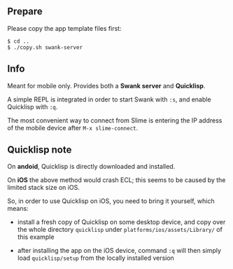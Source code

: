 
Prepare
-------

Please copy the app template files first:
```
$ cd ..
$ ./copy.sh swank-server
```


Info
----

Meant for mobile only. Provides both a **Swank server** and **Quicklisp**.

A simple REPL is integrated in order to start Swank with `:s`, and enable
Quicklisp with `:q`.

The most convenient way to connect from Slime is entering the IP address of the
mobile device after `M-x slime-connect`.



Quicklisp note
--------------

On **andoid**, Quicklisp is directly downloaded and installed.

On **iOS** the above method would crash ECL; this seems to be caused by the
limited stack size on iOS.

So, in order to use Quicklisp on iOS, you need to bring it yourself, which
means:

* install a fresh copy of Quicklisp on some desktop device, and copy over the
  whole directory `quicklisp` under `platforms/ios/assets/Library/` of this
  example

* after installing the app on the iOS device, command `:q` will then simply
  load `quicklisp/setup` from the locally installed version
